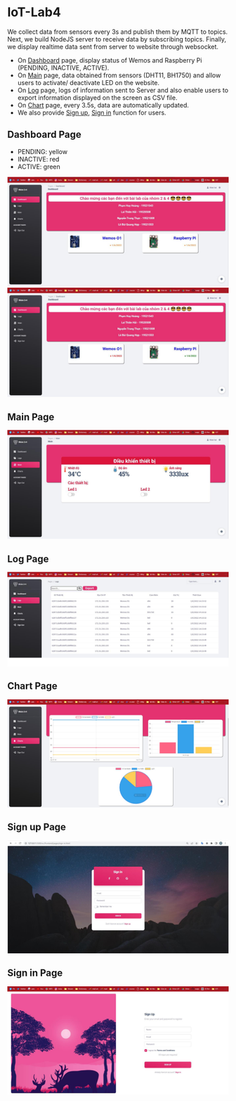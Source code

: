 # IoT-Lab4

We collect data from sensors every 3s and publish them by MQTT to topics. Next, we build NodeJS server to receive data by subscribing topics. Finally, we display realtime data sent from server to website through websocket.

- On [Dashboard](#dashboard-page) page, display status of Wemos and Raspberry Pi (PENDING, INACTIVE, ACTIVE).
- On [Main](#main-page) page, data obtained from sensors (DHT11, BH1750) and allow users to activate/ deactivate LED on the website.
- On [Log](#log-page) page, logs of information sent to Server and also enable users to export information displayed on the screen as CSV file.
- On [Chart](#chart-page) page, every 3.5s, data are automatically updated.
- We also provide [Sign up](#sign-up-page), [Sign in](#sign-in-page) function for users.

## Dashboard Page
- PENDING: yellow
- INACTIVE: red
- ACTIVE: green

![Dashboard1](https://github.com/thienhai1304/IoT-Lab4-Nhom2-4/blob/main/images/dashboard1.png)
![Dashboard2](https://github.com/thienhai1304/IoT-Lab4-Nhom2-4/blob/main/images/dashboard2.png)

## Main Page
![info_sensors](https://github.com/thienhai1304/IoT-Lab4-Nhom2-4/blob/main/images/info_sensors.png)

## Log Page
![log](https://github.com/thienhai1304/IoT-Lab4-Nhom2-4/blob/main/images/log.png)

## Chart Page
![chart](https://github.com/thienhai1304/IoT-Lab4-Nhom2-4/blob/main/images/chart.png)

## Sign up Page
![signup](https://github.com/thienhai1304/IoT-Lab4-Nhom2-4/blob/main/images/signin.png)

## Sign in Page
![signin](https://github.com/thienhai1304/IoT-Lab4-Nhom2-4/blob/main/images/signup.png)
